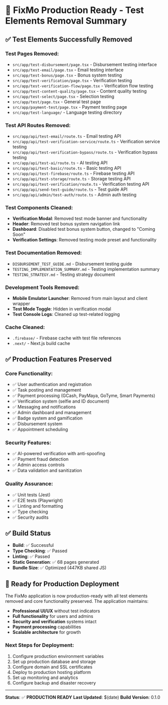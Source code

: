 # 🚀 FixMo Production Ready - Test Elements Removal Summary

## ✅ **Test Elements Successfully Removed**

### **Test Pages Removed:**
- `src/app/test-disbursement/page.tsx` - Disbursement testing interface
- `src/app/test-email/page.tsx` - Email testing interface  
- `src/app/test-bonus/page.tsx` - Bonus system testing
- `src/app/test-verification/page.tsx` - Verification testing
- `src/app/test-verification-flow/page.tsx` - Verification flow testing
- `src/app/test-content-quality/page.tsx` - Content quality testing
- `src/app/test-select/page.tsx` - Selection testing
- `src/app/test/page.tsx` - General test page
- `src/app/payment-test/page.tsx` - Payment testing page
- `src/app/test-language/` - Language testing directory

### **Test API Routes Removed:**
- `src/app/api/test-email/route.ts` - Email testing API
- `src/app/api/test-verification-service/route.ts` - Verification service testing
- `src/app/api/test-verification-bypass/route.ts` - Verification bypass testing
- `src/app/api/test-ai/route.ts` - AI testing API
- `src/app/api/test-basic/route.ts` - Basic testing API
- `src/app/api/test-firebase/route.ts` - Firebase testing API
- `src/app/api/test-storage/route.ts` - Storage testing API
- `src/app/api/test-verification/route.ts` - Verification testing API
- `src/app/api/send-test-guide/route.ts` - Test guide API
- `src/app/api/admin/test-auth/route.ts` - Admin auth testing

### **Test Components Cleaned:**
- **Verification Modal**: Removed test mode banner and functionality
- **Header**: Removed test bonus system navigation link
- **Dashboard**: Disabled test bonus system button, changed to "Coming Soon"
- **Verification Settings**: Removed testing mode preset and functionality

### **Test Documentation Removed:**
- `DISBURSEMENT_TEST_GUIDE.md` - Disbursement testing guide
- `TESTING_IMPLEMENTATION_SUMMARY.md` - Testing implementation summary
- `TESTING_STRATEGY.md` - Testing strategy document

### **Development Tools Removed:**
- **Mobile Emulator Launcher**: Removed from main layout and client wrapper
- **Test Mode Toggle**: Hidden in verification modal
- **Test Console Logs**: Cleaned up test-related logging

### **Cache Cleaned:**
- `.firebase/` - Firebase cache with test file references
- `.next/` - Next.js build cache

## ✅ **Production Features Preserved**

### **Core Functionality:**
- ✅ User authentication and registration
- ✅ Task posting and management
- ✅ Payment processing (GCash, PayMaya, GoTyme, Smart Payments)
- ✅ Verification system (selfie and ID document)
- ✅ Messaging and notifications
- ✅ Admin dashboard and management
- ✅ Badge system and gamification
- ✅ Disbursement system
- ✅ Appointment scheduling

### **Security Features:**
- ✅ AI-powered verification with anti-spoofing
- ✅ Payment fraud detection
- ✅ Admin access controls
- ✅ Data validation and sanitization

### **Quality Assurance:**
- ✅ Unit tests (Jest)
- ✅ E2E tests (Playwright)
- ✅ Linting and formatting
- ✅ Type checking
- ✅ Security audits

## ✅ **Build Status**
- **Build**: ✅ Successful
- **Type Checking**: ✅ Passed
- **Linting**: ✅ Passed
- **Static Generation**: ✅ 68 pages generated
- **Bundle Size**: ✅ Optimized (447KB shared JS)

## 🚀 **Ready for Production Deployment**

The FixMo application is now production-ready with all test elements removed and core functionality preserved. The application maintains:

- **Professional UI/UX** without test indicators
- **Full functionality** for users and admins
- **Security and verification** systems intact
- **Payment processing** capabilities
- **Scalable architecture** for growth

### **Next Steps for Deployment:**
1. Configure production environment variables
2. Set up production database and storage
3. Configure domain and SSL certificates
4. Deploy to production hosting platform
5. Set up monitoring and analytics
6. Configure backup and disaster recovery

---

**Status**: ✅ **PRODUCTION READY**
**Last Updated**: $(date)
**Build Version**: 0.1.0 